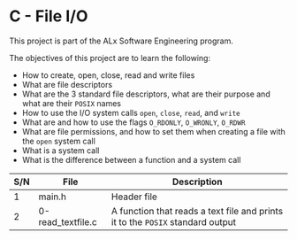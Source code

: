 # C - File I/O

This project is part of the ALx Software Engineering program.

The objectives of this project are to learn the following:

- How to create, open, close, read and write files
- What are file descriptors
- What are the 3 standard file descriptors, what are their purpose and what are their `POSIX` names
- How to use the I/O system calls `open`, `close`, `read`, and `write`
- What are and how to use the flags `O_RDONLY`, `O_WRONLY`, `O_RDWR`
- What are file permissions, and how to set them when creating a file with the `open` system call
- What is a system call
- What is the difference between a function and a system call

| S/N | File | Description |
| --- | ---- | ----------- |
| 1 | main.h | Header file |
| 2 | 0-read_textfile.c | A function that reads a text file and prints it to the `POSIX` standard output |
